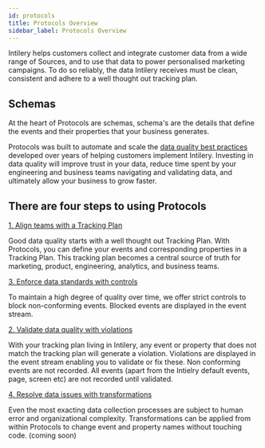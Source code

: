```yaml
---
id: protocols
title: Protocols Overview
sidebar_label: Protocols Overview
---
```


Intilery helps customers collect and integrate customer data from a wide range of Sources, and to use that data to power personalised marketing campaigns. To do so reliably, the data Intilery receives must be clean, consistent and adhere to a well thought out tracking plan.

## Schemas

At the heart of Protocols are schemas, schema's are the details that define the events and their properties that your business generates.

Protocols was built to automate and scale the [data quality best practices](/docs/guides/data-collection) developed over years of helping customers implement Intilery. Investing in data quality will improve trust in your data, reduce time spent by your engineering and business teams navigating and validating data, and ultimately allow your business to grow faster.

## There are four steps to using Protocols

[1. Align teams with a Tracking Plan](/docs/guides/trackingplan)

Good data quality starts with a well thought out Tracking Plan. With Protocols, you can define your events and corresponding properties in a Tracking Plan. This tracking plan becomes a central source of truth for marketing, product, engineering, analytics, and business teams.

[3. Enforce data standards with controls](/docs/guides/data-collection)

To maintain a high degree of quality over time, we offer strict controls to block non-conforming events. Blocked events are displayed in the event stream.

[2. Validate data quality with violations](/docs/guides/validate)

With your tracking plan living in Intilery, any event or property that does not match the tracking plan will generate a violation. Violations are displayed in the event stream enabling you to validate or fix these. Non conforming events are not recorded. All events (apart from the Intielry default events, page, screen etc) are not recorded until validated.

[4. Resolve data issues with transformations]()

Even the most exacting data collection processes are subject to human error and organizational complexity. Transformations can be applied from within Protocols to change event and property names without touching code. (coming soon)

